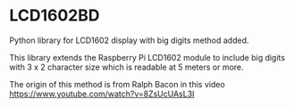 # LCD1602BD
Python library for LCD1602 display with big digits method added.

This library extends the Raspberry Pi LCD1602 module to include big digits with 3 x 2 character size
which is readable at 5 meters or more.

The origin of this method is from Ralph Bacon in this video https://www.youtube.com/watch?v=8ZsUcUAsL3I
